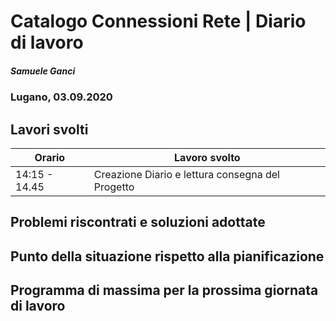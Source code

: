 # Catalogo Connessioni Rete | Diario di lavoro
##### Samuele Ganci
### Lugano, 03.09.2020

## Lavori svolti


|Orario        |Lavoro svolto                                   |
|--------------|------------------------------------------------|
|14:15 - 14.45 |Creazione Diario e lettura consegna del Progetto|

##  Problemi riscontrati e soluzioni adottate


##  Punto della situazione rispetto alla pianificazione


## Programma di massima per la prossima giornata di lavoro
